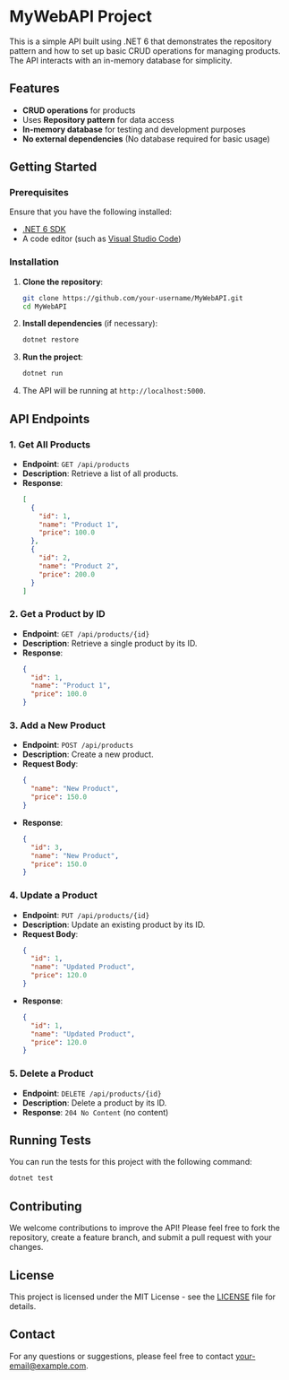 
# MyWebAPI Project

This is a simple API built using .NET 6 that demonstrates the repository pattern and how to set up basic CRUD operations for managing products. The API interacts with an in-memory database for simplicity.

## Features
- **CRUD operations** for products
- Uses **Repository pattern** for data access
- **In-memory database** for testing and development purposes
- **No external dependencies** (No database required for basic usage)

## Getting Started

### Prerequisites
Ensure that you have the following installed:
- [.NET 6 SDK](https://dotnet.microsoft.com/download/dotnet/6.0)
- A code editor (such as [Visual Studio Code](https://code.visualstudio.com/))

### Installation

1. **Clone the repository**:
   ```bash
   git clone https://github.com/your-username/MyWebAPI.git
   cd MyWebAPI
   ```

2. **Install dependencies** (if necessary):
   ```bash
   dotnet restore
   ```

3. **Run the project**:
   ```bash
   dotnet run
   ```

4. The API will be running at `http://localhost:5000`.

## API Endpoints

### 1. Get All Products
- **Endpoint**: `GET /api/products`
- **Description**: Retrieve a list of all products.
- **Response**: 
  ```json
  [
    {
      "id": 1,
      "name": "Product 1",
      "price": 100.0
    },
    {
      "id": 2,
      "name": "Product 2",
      "price": 200.0
    }
  ]
  ```

### 2. Get a Product by ID
- **Endpoint**: `GET /api/products/{id}`
- **Description**: Retrieve a single product by its ID.
- **Response**:
  ```json
  {
    "id": 1,
    "name": "Product 1",
    "price": 100.0
  }
  ```

### 3. Add a New Product
- **Endpoint**: `POST /api/products`
- **Description**: Create a new product.
- **Request Body**:
  ```json
  {
    "name": "New Product",
    "price": 150.0
  }
  ```
- **Response**:
  ```json
  {
    "id": 3,
    "name": "New Product",
    "price": 150.0
  }
  ```

### 4. Update a Product
- **Endpoint**: `PUT /api/products/{id}`
- **Description**: Update an existing product by its ID.
- **Request Body**:
  ```json
  {
    "id": 1,
    "name": "Updated Product",
    "price": 120.0
  }
  ```
- **Response**:
  ```json
  {
    "id": 1,
    "name": "Updated Product",
    "price": 120.0
  }
  ```

### 5. Delete a Product
- **Endpoint**: `DELETE /api/products/{id}`
- **Description**: Delete a product by its ID.
- **Response**: `204 No Content` (no content)

## Running Tests

You can run the tests for this project with the following command:

```bash
dotnet test
```

## Contributing

We welcome contributions to improve the API! Please feel free to fork the repository, create a feature branch, and submit a pull request with your changes.

## License

This project is licensed under the MIT License - see the [LICENSE](LICENSE) file for details.

## Contact

For any questions or suggestions, please feel free to contact [your-email@example.com](mailto:your-email@example.com).
